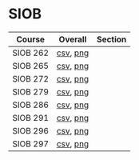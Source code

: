 # SIOB

| Course | Overall | Section |
| ------ | ------- | ------- |
| SIOB 262 | [csv](https://github.com/UCSD-Historical-Enrollment-Data/2025Winter/blob/main/overall/SIOB%20262.csv), [png](https://raw.githubusercontent.com/UCSD-Historical-Enrollment-Data/2025Winter/main/plot_overall/SIOB%20262.png) |  |
| SIOB 265 | [csv](https://github.com/UCSD-Historical-Enrollment-Data/2025Winter/blob/main/overall/SIOB%20265.csv), [png](https://raw.githubusercontent.com/UCSD-Historical-Enrollment-Data/2025Winter/main/plot_overall/SIOB%20265.png) |  |
| SIOB 272 | [csv](https://github.com/UCSD-Historical-Enrollment-Data/2025Winter/blob/main/overall/SIOB%20272.csv), [png](https://raw.githubusercontent.com/UCSD-Historical-Enrollment-Data/2025Winter/main/plot_overall/SIOB%20272.png) |  |
| SIOB 279 | [csv](https://github.com/UCSD-Historical-Enrollment-Data/2025Winter/blob/main/overall/SIOB%20279.csv), [png](https://raw.githubusercontent.com/UCSD-Historical-Enrollment-Data/2025Winter/main/plot_overall/SIOB%20279.png) |  |
| SIOB 286 | [csv](https://github.com/UCSD-Historical-Enrollment-Data/2025Winter/blob/main/overall/SIOB%20286.csv), [png](https://raw.githubusercontent.com/UCSD-Historical-Enrollment-Data/2025Winter/main/plot_overall/SIOB%20286.png) |  |
| SIOB 291 | [csv](https://github.com/UCSD-Historical-Enrollment-Data/2025Winter/blob/main/overall/SIOB%20291.csv), [png](https://raw.githubusercontent.com/UCSD-Historical-Enrollment-Data/2025Winter/main/plot_overall/SIOB%20291.png) |  |
| SIOB 296 | [csv](https://github.com/UCSD-Historical-Enrollment-Data/2025Winter/blob/main/overall/SIOB%20296.csv), [png](https://raw.githubusercontent.com/UCSD-Historical-Enrollment-Data/2025Winter/main/plot_overall/SIOB%20296.png) |  |
| SIOB 297 | [csv](https://github.com/UCSD-Historical-Enrollment-Data/2025Winter/blob/main/overall/SIOB%20297.csv), [png](https://raw.githubusercontent.com/UCSD-Historical-Enrollment-Data/2025Winter/main/plot_overall/SIOB%20297.png) |  |
